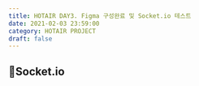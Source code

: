 ```yaml
---
title: HOTAIR DAY3. Figma 구성완료 및 Socket.io 테스트
date: 2021-02-03 23:59:00
category: HOTAIR PROJECT
draft: false
---
```


## 🐝Socket.io
